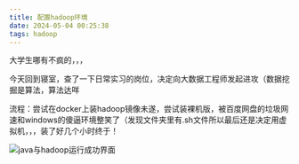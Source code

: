 ```yaml
---
title: 配置hadoop环境
date: 2024-05-04 00:25:38
tags: hadoop
---
```

大学生哪有不疯的，，，

今天回到寝室，查了一下日常实习的岗位，决定向大数据工程师发起进攻（数据挖掘是算法，算法达咩

流程：尝试在docker上装hadoop镜像未遂，尝试装裸机版，被百度网盘的垃圾网速和windows的傻逼环境整笑了（发现文件夹里有.sh文件所以最后还是决定用虚拟机，，，装了好几个小时终于！

![java与hadoop运行成功界面](../img/env/475981eb67fff95876bff514e239de3.png)